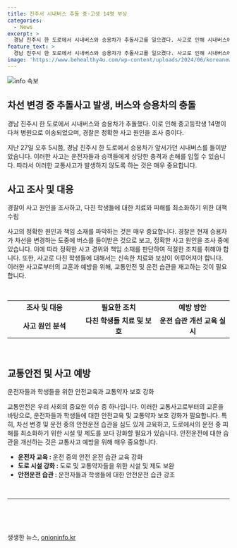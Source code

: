```yaml
---
title: 진주서 시내버스 추돌 중·고생 14명 부상
categories:
  - News
excerpt: >
  경남 진주시 한 도로에서 시내버스와 승용차가 추돌사고를 일으켰다. 사고로 인해 시내버스에 타고 있던 중고등학생 14명이 다쳐 병원으로 이송되어 치료를 받고 있는 가운데, 경찰은 정확한 사고 원인을 조사 중이다.
feature_text: >
  경남 진주시 한 도로에서 시내버스와 승용차가 추돌사고를 일으켰다. 사고로 인해 시내버스에 타고 있던 중고등학생 14명이 다쳐 병원으로 이송되어 치료를 받고 있는 가운데, 경찰은 정확한 사고 원인을 조사 중이다.
image: 'https://www.behealthy4u.com/wp-content/uploads/2024/06/koreanews.jpg'
---
```


<p><img src="https://www.behealthy4u.com/wp-content/uploads/2024/06/koreanews.jpg" alt="info 속보" /></p>

<h2 data-ke-size="size26">차선 변경 중 추돌사고 발생, 버스와 승용차의 충돌</h2>

<p data-ke-size="size16">경남 진주시 한 도로에서 시내버스와 승용차가 추돌했다. 이로 인해 중고등학생 14명이 다쳐 병원으로 이송되었으며, 경찰은 정확한 사고 원인을 조사 중이다.</p>

<p>지난 27일 오후 5시쯤, 경남 진주시 한 도로에서 승용차가 앞서가던 시내버스를 들이받았습니다. 이러한 사고는 운전자들과 승객들에게 상당한 충격과 손해를 입힐 수 있습니다. 따라서 이러한 교통사고가 발생하지 않도록 하는 것은 매우 중요합니다. </p>

<h2 data-ke-size="size26">사고 조사 및 대응</h2>

<p data-ke-size="size16">경찰이 사고 원인을 조사하고, 다친 학생들에 대한 치료와 피해를 최소화하기 위한 대책 수립</p>

<p>사고의 정확한 원인과 책임 소재를 파악하는 것은 매우 중요합니다. 경찰은 현재 승용차가 차선을 변경하는 도중에 버스를 들이받은 것으로 보고, 정확한 사고 원인을 조사 중에 있습니다. 이에 따라 정확한 사고 경위와 책임 소재를 판단하여 적절한 조치를 취해야 합니다. 또한, 사고로 다친 학생들에 대해서는 신속한 치료와 보상이 이루어져야 합니다. 이러한 사고로부터의 교훈과 예방을 위해, 교통안전 및 운전 습관을 재고하는 것이 필요합니다.</p>

<p data-ke-size="size16">&nbsp;</p>

<table>
<tbody>
<tr>
<td style="text-align: center; width: 31.8182%;"><b>조사 및 대응</b></td>
<td style="text-align: center; width: 31.8182%;"><b>필요한 조치</b></td>
<td style="text-align: center; width: 31.8182%;"><b>예방 방안</b></td>
</tr>
<tr>
<td style="text-align: center; height: 17px;"><b>사고 원인 분석</b></td>
<td style="text-align: center; height: 17px;"><b>다친 학생들 치료 및 보호</b></td>
<td style="text-align: center; height: 17px;"><b>운전 습관 개선 교육 실시</b></td>
</tr>
</tbody>
</table>

<p data-ke-size="size16">&nbsp;</p>

<h2 data-ke-size="size26">교통안전 및 사고 예방</h2>

<p data-ke-size="size16">운전자들과 학생들을 위한 안전교육과 교통약자 보호 강화</p>

<p>교통안전은 우리 사회의 중요한 이슈 중 하나입니다. 이러한 교통사고로부터의 교훈을 바탕으로, 운전자들과 학생들에 대한 안전교육 및 교통약자 보호 강화가 필요합니다. 특히, 차선 변경 및 운전 중의 안전운전 습관을 심도 있게 교육하고, 도로에서의 운전 중 피해를 최소화하기 위한 시설 및 제도를 보다 강화할 필요가 있습니다. 안전운전에 대한 습관을 개선하는 것은 교통사고 예방을 위해 매우 중요합니다. </p>

<ul>
<li><b>운전자 교육 : </b>운전 중의 안전 운전 습관 교육 강화</li>
<li><b>도로 시설 강화 : </b>도로 및 교통약자들을 위한 시설 및 제도 보완</li>
<li><b>안전운전 습관 : </b>운전자들과 학생들에 대한 안전운전 습관 강조</li>
</ul>

<p data-ke-size="size16">&nbsp;</p>

<hr>

<p data-ke-size="size16">&nbsp;</p>

<p data-ke-size="size16">&nbsp;</p>
생생한 뉴스, <a href="https://onioninfo.kr" rel="dofollow">onioninfo.kr</a>


